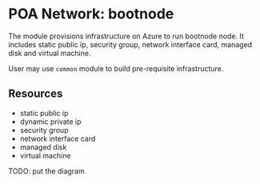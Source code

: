 # POA Network: bootnode

The module provisions infrastructure on Azure to run bootnode node. It includes static public ip, security group, network interface card, managed disk and virtual machine.

User may use `common` module to build pre-requisite infrastructure.

## Resources

- static public ip
- dynamic private ip
- security group
- network interface card
- managed disk
- virtual machine

TODO: put the diagram
